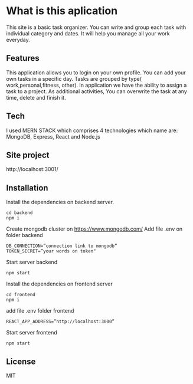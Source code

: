 # What is this aplication

This site is a basic task organizer. You can write and group each task with individual category and dates. It will help you manage all your work everyday.

## Features

This application allows you to login on your own profile. You can add your own tasks in a specific day. Tasks are grouped by type( work,personal,fitness, other). In application we have the ability to assign a task to a project. As additional activities, You can overwrite the task at any time, delete and finish it.

## Tech

I used MERN STACK which comprises 4 technologies which name are: MongoDB, Express, React and Node.js

## Site project

http://localhost:3001/

## Installation

Install the dependencies on backend server.

```
cd backend
npm i
```

Create mongodb cluster on https://www.mongodb.com/
Add file .env on folder backend

```
DB_CONNECTION=”connection link to mongodb”
TOKEN_SECRET=”your words on token"
```

Start server backend

```
npm start
```

Install the dependencies on frontend server

```
cd frontend
npm i
```

add file .env folder frontend

```
REACT_APP_ADDRESS=”http://localhost:3000”
```

Start server frontend

```
npm start
```

## License

MIT
